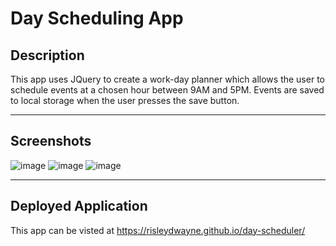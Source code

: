 # Day Scheduling App

## Description

This app uses JQuery to create a work-day planner which allows the user to schedule events at a chosen hour between 9AM and 5PM. Events are saved to local storage when the user presses the save button.

---

## Screenshots

![image](https://user-images.githubusercontent.com/18751823/88482257-238b5300-cf2e-11ea-8182-fd0c3b510b9c.png)
![image](https://user-images.githubusercontent.com/18751823/88482287-4ddd1080-cf2e-11ea-8b6e-f1123f1e1c11.png)
![image](https://user-images.githubusercontent.com/18751823/88482315-79f89180-cf2e-11ea-8426-ff86d04f9f9b.png)

---

## Deployed Application

This app can be visted at https://risleydwayne.github.io/day-scheduler/
